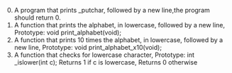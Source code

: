 0. A program that prints _putchar, followed by a new line,the program should return 0.
1. A function that prints the alphabet, in lowercase, followed by a new line, Prototype: void print_alphabet(void);
2. A function that prints 10 times the alphabet, in lowercase, followed by a new line, Prototype: void print_alphabet_x10(void);
3. A function that checks for lowercase character, Prototype: int _islower(int c); Returns 1 if c is lowercase, Returns 0 otherwise
